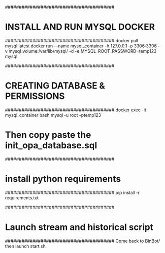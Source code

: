 ########################################
# INSTALL AND RUN MYSQL DOCKER
########################################
docker pull mysql:latest
docker run --name mysql_container -h 127.0.0.1 -p 3306:3306 -v mysql_volume:/var/lib/mysql/ -d -e MYSQL_ROOT_PASSWORD=temp123 mysql


########################################
# CREATING DATABASE & PERMISSIONS
########################################
docker exec -it mysql_container bash 
mysql -u root -ptemp123 

# Then copy paste the init_opa_database.sql


########################################
# install python requirements
########################################
pip install -r requirements.txt 


########################################
# Launch stream and historical script 
########################################
Come back to BinBot/ then launch start.sh



